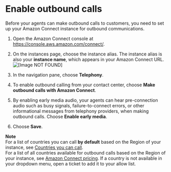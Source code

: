 # Enable outbound calls<a name="enable-outbound-calls"></a>

Before your agents can make outbound calls to customers, you need to set up your Amazon Connect instance for outbound communications\.

1. Open the Amazon Connect console at [https://console\.aws\.amazon\.com/connect/](https://console.aws.amazon.com/connect/)\.

1. On the instances page, choose the instance alias\. The instance alias is also your **instance name**, which appears in your Amazon Connect URL\.  
![\[Image NOT FOUND\]](http://docs.aws.amazon.com/connect/latest/adminguide/images/instance.png)

1. In the navigation pane, choose **Telephony**\.

1. To enable outbound calling from your contact center, choose **Make outbound calls with Amazon Connect**\.

1. By enabling early media audio, your agents can hear pre\-connection audio such as busy signals, failure\-to\-connect errors, or other informational messages from telephony providers, when making outbound calls\. Choose **Enable early media**\.

1. Choose **Save**\.

**Note**  
For a list of countries you can call **by default** based on the Region of your instance, see [Countries you can call](amazon-connect-service-limits.md#country-code-allow-list)\.  
For a list of all countries available for outbound calls based on the Region of your instance, see [Amazon Connect pricing](http://aws.amazon.com/connect/pricing/)\. If a country is not available in your dropdown menu, open a ticket to add it to your allow list\. 